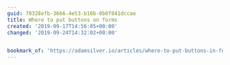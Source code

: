```yaml
---
guid: 70328efb-3666-4e53-b10b-8b8f041dccae
title: Where to put buttons on forms
created: '2019-09-17T14:56:05+00:00'
changed: '2019-09-24T14:32:02+00:00'


bookmark_of: 'https://adamsilver.io/articles/where-to-put-buttons-in-forms/'
---
```


